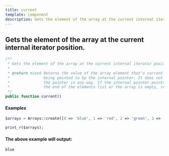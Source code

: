 ```yaml
---
title: current
template: component
description: Gets the element of the array at the current internal iterator position.
---
```


<h2 class="font-normal text-lg">
Gets the element of the array at the current internal iterator position.
</h2>

```php
/**
 * Gets the element of the array at the current internal iterator position.
 *
 * @return mixed Returns the value of the array element that's currently
 *               being pointed to by the internal pointer. It does not move
 *               the pointer in any way. If the internal pointer points beyond
 *               the end of the elements list or the array is empty, returns FALSE.
 */
public function current()
```

#### Examples

```php
$arrays = Arrays::create([0 => 'blue', 1 => 'red', 2 => 'green', 3 => 'red'])->current();

print_r($arrays);
```

#### The above example will output:

```text
blue
```
